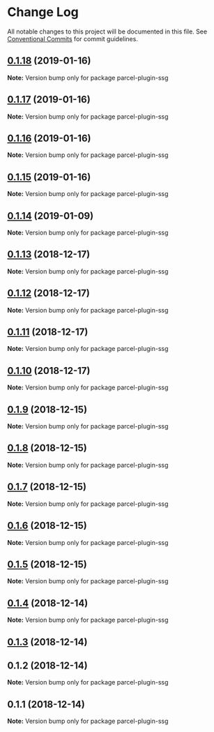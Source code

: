 # Change Log

All notable changes to this project will be documented in this file.
See [Conventional Commits](https://conventionalcommits.org) for commit guidelines.

## [0.1.18](https://github.com/chrisdmacrae/parcel-prototyper/compare/parcel-plugin-ssg@0.1.17...parcel-plugin-ssg@0.1.18) (2019-01-16)

**Note:** Version bump only for package parcel-plugin-ssg





## [0.1.17](https://github.com/chrisdmacrae/parcel-prototyper/compare/parcel-plugin-ssg@0.1.16...parcel-plugin-ssg@0.1.17) (2019-01-16)

**Note:** Version bump only for package parcel-plugin-ssg





## [0.1.16](https://github.com/chrisdmacrae/parcel-prototyper/compare/parcel-plugin-ssg@0.1.15...parcel-plugin-ssg@0.1.16) (2019-01-16)

**Note:** Version bump only for package parcel-plugin-ssg





## [0.1.15](https://github.com/chrisdmacrae/parcel-prototyper/compare/parcel-plugin-ssg@0.1.14...parcel-plugin-ssg@0.1.15) (2019-01-16)

**Note:** Version bump only for package parcel-plugin-ssg






## [0.1.14](https://github.com/parcel-prototyper/parcel-prototyper/compare/parcel-plugin-ssg@0.1.13...parcel-plugin-ssg@0.1.14) (2019-01-09)

**Note:** Version bump only for package parcel-plugin-ssg





## [0.1.13](https://github.com/parcel-prototyper/parcel-prototyper/compare/parcel-plugin-ssg@0.1.12...parcel-plugin-ssg@0.1.13) (2018-12-17)

**Note:** Version bump only for package parcel-plugin-ssg





## [0.1.12](https://github.com/parcel-prototyper/parcel-prototyper/compare/parcel-plugin-ssg@0.1.11...parcel-plugin-ssg@0.1.12) (2018-12-17)

**Note:** Version bump only for package parcel-plugin-ssg





## [0.1.11](https://github.com/parcel-prototyper/parcel-prototyper/compare/parcel-plugin-ssg@0.1.10...parcel-plugin-ssg@0.1.11) (2018-12-17)

**Note:** Version bump only for package parcel-plugin-ssg





## [0.1.10](https://github.com/parcel-prototyper/parcel-prototyper/compare/parcel-plugin-ssg@0.1.9...parcel-plugin-ssg@0.1.10) (2018-12-17)

**Note:** Version bump only for package parcel-plugin-ssg





## [0.1.9](https://github.com/parcel-prototyper/parcel-prototyper/compare/parcel-plugin-ssg@0.1.8...parcel-plugin-ssg@0.1.9) (2018-12-15)

**Note:** Version bump only for package parcel-plugin-ssg





## [0.1.8](https://github.com/parcel-prototyper/parcel-prototyper/compare/parcel-plugin-ssg@0.1.7...parcel-plugin-ssg@0.1.8) (2018-12-15)

**Note:** Version bump only for package parcel-plugin-ssg





## [0.1.7](https://github.com/parcel-prototyper/parcel-prototyper/compare/parcel-plugin-ssg@0.1.6...parcel-plugin-ssg@0.1.7) (2018-12-15)

**Note:** Version bump only for package parcel-plugin-ssg





## [0.1.6](https://github.com/parcel-prototyper/parcel-prototyper/compare/parcel-plugin-ssg@0.1.5...parcel-plugin-ssg@0.1.6) (2018-12-15)

**Note:** Version bump only for package parcel-plugin-ssg





## [0.1.5](https://github.com/parcel-prototyper/parcel-prototyper/compare/parcel-plugin-ssg@0.1.4...parcel-plugin-ssg@0.1.5) (2018-12-15)

**Note:** Version bump only for package parcel-plugin-ssg





## [0.1.4](https://github.com/parcel-prototyper/parcel-prototyper/compare/parcel-plugin-ssg@0.1.3...parcel-plugin-ssg@0.1.4) (2018-12-14)

**Note:** Version bump only for package parcel-plugin-ssg





## [0.1.3](https://github.com/parcel-prototyper/parcel-prototyper/compare/parcel-plugin-ssg@0.1.1...parcel-plugin-ssg@0.1.3) (2018-12-14)



## 0.1.2 (2018-12-14)

**Note:** Version bump only for package parcel-plugin-ssg





## 0.1.1 (2018-12-14)

**Note:** Version bump only for package parcel-plugin-ssg
